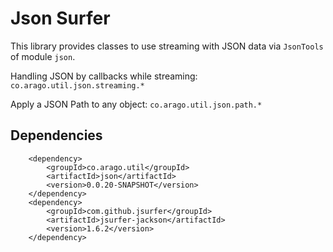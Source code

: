 # Json Surfer

This library provides classes to use streaming with JSON data via `JsonTools` of module `json`.

Handling JSON by callbacks while streaming: `co.arago.util.json.streaming.*`

Apply a JSON Path to any object: `co.arago.util.json.path.*`

## Dependencies

        <dependency>
            <groupId>co.arago.util</groupId>
            <artifactId>json</artifactId>
            <version>0.0.20-SNAPSHOT</version>
        </dependency>
        <dependency>
            <groupId>com.github.jsurfer</groupId>
            <artifactId>jsurfer-jackson</artifactId>
            <version>1.6.2</version>
        </dependency>
